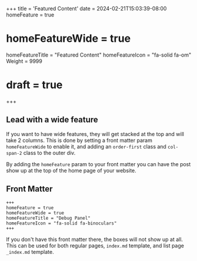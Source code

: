 +++
title = 'Featured Content'
date = 2024-02-21T15:03:39-08:00
homeFeature = true
# homeFeatureWide = true
homeFeatureTitle = "Featured Content"
homeFeatureIcon = "fa-solid fa-om"
Weight = 9999
# draft = true
+++
## Lead with a wide feature

If you want to have wide features, they will get stacked at the top and will take 2 columns. This is done by setting a front matter param `homeFeatureWide` to enable it, and adding an `order-first` class and `col-span-2` class to the outer div.

<!--more-->

By adding the `homeFeature` param to your front matter you can have the post show up at the top of the home page of your website.

## Front Matter

```
+++
homeFeature = true
homeFeatureWide = true
homeFeatureTitle = "Debug Panel"
homeFeatureIcon = "fa-solid fa-binoculars"
+++
```

If you don't have this front matter there, the boxes will not show up at all.  This can be used for both regular pages, `index.md` template, and list page `_index.md` template.
